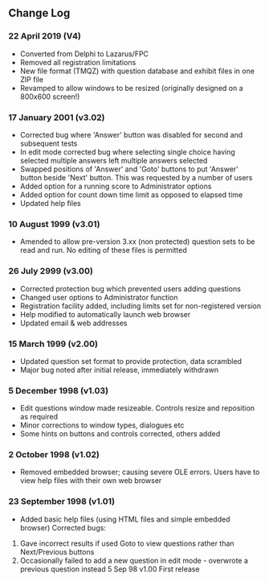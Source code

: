 ## Change Log

### 22 April 2019 (V4)

- Converted from Delphi to Lazarus/FPC
- Removed all registration limitations
- New file format (TMQZ) with question database and exhibit files in one ZIP file
- Revamped to allow windows to be resized (originally designed on a 800x600 screen!)

### 17 January 2001	(v3.02)

- Corrected bug where 'Answer' button was disabled for second and subsequent tests
- In edit mode corrected bug where selecting single choice having selected multiple answers left multiple answers selected
- Swapped positions of 'Answer' and 'Goto' buttons to put 'Answer' button beside 'Next' button. This was requested by a number of users
- Added option for a running score to Administrator options
- Added option for count down time limit as opposed to elapsed time
- Updated help files

### 10 August 1999	(v3.01)

- Amended to allow pre-version 3.xx (non protected) question sets to be read and run. No editing of these files is permitted

### 26 July 2999	(v3.00)

- Corrected protection bug which prevented users adding questions
- Changed user options to Administrator function
- Registration facility added, including limits set for non-registered version
- Help modified to automatically launch web browser
- Updated email & web addresses

### 15 March 1999	(v2.00)

- Updated question set format to provide protection, data scrambled
- Major bug noted after initial release, immediately withdrawn

### 5 December 1998	(v1.03)

- Edit questions window made resizeable. Controls resize and reposition as required
- Minor corrections to window types, dialogues etc
- Some hints on buttons and controls corrected, others added

### 2 October 1998	(v1.02)

- Removed embedded browser; causing severe OLE errors. Users have to view help files with their own web browser

### 23 September 1998 (v1.01)

- Added basic help files (using HTML files and simple embedded browser)
Corrected bugs:
1. Gave incorrect results if used Goto to view questions rather than Next/Previous buttons
2. Occasionally failed to add a new question in edit mode - overwrote a previous question instead
5 Sep 98	v1.00	First release
